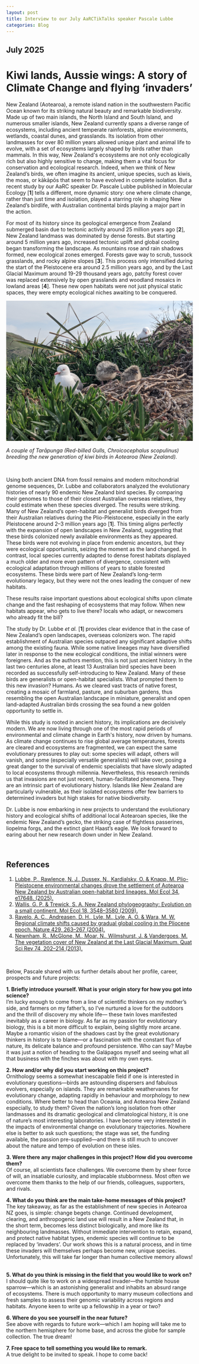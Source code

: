 ```yaml
---
layout: post
title: Interview to our July AaRCTikTalks speaker Pascale Lubbe
categories: Blog
---
```


## July 2025
# Kiwi lands, Aussie wings: A story of Climate Change and flying ‘invaders’
New Zealand (Aotearoa), a remote island nation in the southwestern Pacific Ocean known for its striking natural beauty and remarkable biodiversity. Made up of two main islands, the North Island and South Island, and numerous smaller islands, New Zealand currently spans a diverse range of ecosystems, including ancient temperate rainforests, alpine environments, wetlands, coastal dunes, and grasslands. Its isolation from other landmasses for over 80 million years allowed unique plant and animal life to evolve, with a set of ecosystems largely shaped by birds rather than mammals. In this way, New Zealand's ecosystems are not only ecologically rich but also highly sensitive to change, making them a vital focus for conservation and ecological research. Indeed, when we think of New Zealand’s birds, we often imagine its ancient, unique species, such as kiwis, the moas, or kākāpōs that seem to have evolved in complete isolation. But a recent study by our AaRC speaker Dr. Pascale Lubbe published in Molecular Ecology [**1**] tells a different, more dynamic story: one where climate change, rather than just time and isolation, played a starring role in shaping New Zealand’s birdlife, with Australian continental birds playing a major part in the action.
&nbsp;

For most of its history since its geological emergence from Zealand submerged basin due to tectonic activity around 25 million years ago [**2**], New Zealand landmass was dominated by dense forests. But starting around 5 million years ago, increased tectonic uplift and global cooling began transforming the landscape. As mountains rose and rain shadows formed, new ecological zones emerged. Forests gave way to scrub, tussock grasslands, and rocky alpine slopes [**3**]. This process only intensified during the start of the Pleistocene era around 2.5 million years ago, and by the Last Glacial Maximum around 19-29 thousand years ago, patchy forest cover was replaced extensively by open grasslands and woodland mosaics in lowland areas [**4**]. These new open habitats were not just physical static spaces, they were empty ecological niches awaiting to be conquered.
&nbsp;

![Kiwi birds](/assets/media/Blog_July_2025_PL_Figure.jpg "Kiwi birds")

<p><em>A couple of Tarāpunga (Red-billed Gulls, Chroicocephalus scopulinus) breeding the new generation of kiwi birds in Aotearoa (New Zealand).</em></p>
&nbsp;

Using both ancient DNA from fossil remains and modern mitochondrial genome sequences, Dr. Lubbe and collaborators analyzed the evolutionary histories of nearly 90 endemic New Zealand bird species. By comparing their genomes to those of their closest Australian overseas relatives, they could estimate when these species diverged. The results were striking. Many of New Zealand’s open-habitat and generalist birds diverged from their Australian relatives during the Plio-Pleistocene, especially in the early Pleistocene around 2–3 million years ago [**1**]. This timing aligns perfectly with the expansion of open landscapes in New Zealand, suggesting that these birds colonized newly available environments as they appeared. These birds were not evolving in place from endemic ancestors, but they were ecological opportunists, seizing the moment as the land changed. In contrast, local species currently adapted to dense forest habitats displayed a much older and more even pattern of divergence, consistent with ecological adaptation through millions of years to stable forested ecosystems. These birds were part of New Zealand’s long-term evolutionary legacy, but they were not the ones leading the conquer of new habitats.
&nbsp;

These results raise important questions about ecological shifts upon climate change and the fast reshaping of ecosystems that may follow. When new habitats appear, who gets to live there? locals who adapt, or newcomers who already fit the bill?
&nbsp;

The study by Dr. Lubbe *et al.* [**1**] provides clear evidence that in the case of New Zealand’s open landscapes, overseas colonizers won. The rapid establishment of Australian species outpaced any significant adaptive shifts among the existing fauna. While some native lineages may have diversified later in response to the new ecological conditions, the initial winners were foreigners. And as the authors mention, this is not just ancient history. In the last two centuries alone, at least 13 Australian bird species have been recorded as successfully self-introducing to New Zealand. Many of these birds are generalists or open-habitat specialists. What prompted them to this new invasion? Humans.  As we cleared vast tracts of native forest, creating a mosaic of farmland, pasture, and suburban gardens, thus resembling the open Australian landscape in miniature, generalist and open land-adapted Australian birds crossing the sea found a new golden opportunity to settle in.
&nbsp;

While this study is rooted in ancient history, its implications are decisively modern. We are now living through one of the most rapid periods of environmental and climate change in Earth's history, now driven by humans. As climate change continues to rise global average temperatures, forests are cleared and ecosystems are fragmented, we can expect the same evolutionary pressures to play out: some species will adapt, others will vanish, and some (especially versatile generalists) will take over, posing a great danger to the survival of endemic specialists that have slowly adapted to local ecosystems through millennia. Nevertheless, this research reminds us that invasions are not just recent, human-facilitated phenomena. They are an intrinsic part of evolutionary history. Islands like New Zealand are particularly vulnerable, as their isolated ecosystems offer few barriers to determined invaders but high stakes for native biodiversity.
&nbsp;

Dr. Lubbe is now embarking in new projects to understand the evolutionary history and ecological shifts of additional local Aotearoan species, like the endemic New Zealand’s gecko, the striking case of flightless passerines, liopelma forgs, and the extinct giant Haast’s eagle. We look forward to earing about her new research down under in New Zealand.

&nbsp;

## References
1.	[Lubbe, P., Rawlence, N. J., Dussex, N., Kardialsky, O. & Knapp, M. Plio-Pleistocene environmental changes drove the settlement of Aotearoa New Zealand by Australian open-habitat bird lineages. Mol Ecol 34, e17648. (2025).]
2.	[Wallis, G. P. & Trewick, S. A. New Zealand phylogeography: Evolution on a small continent. Mol Ecol 18, 3548–3580 (2009).]
3.	[Ravelo, A. C., Andreasen, D. H., Lyle, M., Lyle, A. O. & Wara, M. W. Regional climate shifts caused by gradual global cooling in the Pliocene epoch. Nature 429, 263–267 (2004).]
4.	[Newnham, R., McGlone, M., Moar, N., Wilmshurst, J. & Vandergoes, M. The vegetation cover of New Zealand at the Last Glacial Maximum. Quat Sci Rev 74, 202–214 (2013).]


[Lubbe, P., Rawlence, N. J., Dussex, N., Kardialsky, O. & Knapp, M. Plio-Pleistocene environmental changes drove the settlement of Aotearoa New Zealand by Australian open-habitat bird lineages. Mol Ecol 34, e17648. (2025).]:https://onlinelibrary.wiley.com/doi/10.1111/mec.17648
[Wallis, G. P. & Trewick, S. A. New Zealand phylogeography: Evolution on a small continent. Mol Ecol 18, 3548–3580 (2009).]:https://onlinelibrary.wiley.com/doi/full/10.1111/j.1365-294X.2009.04294.x
[Ravelo, A. C., Andreasen, D. H., Lyle, M., Lyle, A. O. & Wara, M. W. Regional climate shifts caused by gradual global cooling in the Pliocene epoch. Nature 429, 263–267 (2004).]:https://www.nature.com/articles/nature02567
[Newnham, R., McGlone, M., Moar, N., Wilmshurst, J. & Vandergoes, M. The vegetation cover of New Zealand at the Last Glacial Maximum. Quat Sci Rev 74, 202–214 (2013).]:https://www.sciencedirect.com/science/article/abs/pii/S0277379112003356

&nbsp;

Below, Pascale shared with us further details about her profile, career, prospects and future projects:
&nbsp;

**1. Briefly introduce yourself. What is your origin story for how you got into science?** <br>
I’m lucky enough to come from a line of scientific thinkers on my mother’s side, and farmers on my father’s, so I’ve nurtured a love for the outdoors and the thrill of discovery my whole life— these twin loves manifested inevitably as a career in biology. As far as my passion for evolutionary biology, this is a bit more difficult to explain, being slightly more arcane. Maybe a romantic vision of the shadows cast by the great evolutionary thinkers in history is to blame—or a fascination with the constant flux of nature, its delicate balance and profound persistence. Who can say? Maybe it was just a notion of heading to the Galápagos myself and seeing what all that business with the finches was about with my own eyes. 
&nbsp;

**2. How and/or why did you start working on this project?** <br>
Ornithology seems a somewhat inescapable field if one is interested in evolutionary questions—birds are astounding dispersers and fabulous evolvers, especially on islands. They are remarkable weathervanes for evolutionary change, adapting rapidly in behaviour and morphology to new conditions. Where better to head than Oceania, and Aotearoa New Zealand especially, to study them? Given the nation’s long isolation from other landmasses and its dramatic geological and climatological history, it is one of nature’s most interesting laboratories. I have become very interested in the impacts of environmental change on evolutionary trajectories. Nowhere else is better to ask such questions; the stage was set, the funding available, the passion pre-supplied—and there is still much to uncover about the nature and tempo of evolution on these isles.
&nbsp;

**3. Were there any major challenges in this project? How did you overcome them?** <br>
Of course, all scientists face challenges. We overcome them by sheer force of will, an insatiable curiosity, and implacable stubbornness. Most often we overcome them thanks to the help of our friends, colleagues, supporters, and rivals. 
&nbsp;

**4. What do you think are the main take-home messages of this project?** <br>
The key takeaway, as far as the establishment of new species in Aotearoa NZ goes, is simple: change begets change. Continued development, clearing, and anthropogenic land use will result in a New Zealand that, in the short term, becomes less distinct biologically, and more like its neighbouring landmasses. Without immediate intervention to retain, expand, and protect native habitat types, endemic species will continue to be replaced by ‘invaders’. Our work shows this is a natural process, and in time these invaders will themselves perhaps become new, unique species. Unfortunately, this will take far longer than human collective memory allows!
&nbsp;

**5. What do you think is missing in the field that you would like to work on?** <br>
I should quite like to work on a widespread invader—the humble house sparrow—which is an astonishing generalist and inhabits an absurd range of ecosystems. There is much opportunity to marry museum collections and fresh samples to assess their genomic variability across regions and habitats. Anyone keen to write up a fellowship in a year or two?
&nbsp;

**6. Where do you see yourself in the near future?** <br>
See above with regards to future work—which I am hoping will take me to the northern hemisphere for home base, and across the globe for sample collection. The true dream!
&nbsp;

**7. Free space to tell something you would like to remark.** <br>
A true delight to be invited to speak. I hope to come back!




